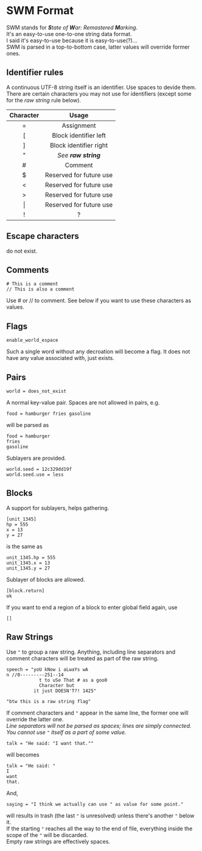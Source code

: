 # SWM Format

SWM stands for _**S**tate of **W**ar: Remastered **M**arking_.  
It's an easy-to-use one-to-one string data format.  
I said it's easy-to-use because it is easy-to-use(?)...  
SWM is parsed in a top-to-bottom case, latter values will override former ones.

## Identifier rules

A continuous UTF-8 string itself is an identifier. Use spaces to devide them.  
There are certain characters you may not use for identifiers (except some for the _raw string_ rule below).

|Character|Usage|
|:-:|:-:|
|=|Assignment|
|[|Block identifier left|
|]|Block identifier right|
|"|_See **raw string**_|
|#|Comment|
|$|Reserved for future use|
|<|Reserved for future use|
|>|Reserved for future use|
|&#124;|Reserved for future use|
|!|?|

## Escape characters

do not exist.

## Comments

    # This is a comment
    // This is also a comment

Use # or // to comment. See below if you want to use these characters as values.

## Flags

    enable_world_espace

Such a single word without any decroation will become a flag. It does not have any value
associated with, just exists.

## Pairs

    world = does_not_exist

A normal key-value pair. Spaces are not allowed in pairs, e.g.

    food = hamburger fries gasoline

will be parsed as

    food = hamburger
    fries
    gasoline

Sublayers are provided.

    world.seed = 12c329dd19f
    world.seed.use = less

## Blocks

A support for sublayers, helps gathering.

    [unit_1345]
    hp = 555
    x = 13
    y = 27

is the same as

    unit_1345.hp = 555
    unit_1345.x = 13
    unit_1345.y = 27

Sublayer of blocks are allowed.

    [block.return]
    ok

If you want to end a region of a block to enter global field again, use

    []

## Raw Strings

Use `"` to group a raw string. Anything, including line separators and comment characters will be
treated as part of the raw string.

    speech = "yoU kNow i aLwaYs wA
    n //0---------251--14
                t to uSe That # as a goo0
                Character but
              it just DOESN'T?! 1425"

    "btw this is a raw string flag"

If comment characters and `"` appear in the same line, the former one will override the latter one.  
_Line separators will not be parsed as spaces; lines are simply connected._  
_You cannot use `"` itself as a part of some value._

    talk = "He said: "I want that.""

will becomes

    talk = "He said: "
    I
    want
    that.

And,

    saying = "I think we actually can use " as value for some point."

will results in trash (the last `"` is unresolved) unless there's another `"` below it.  
If the starting `"` reaches all the way to the end of file, everything inside the scope of the
`"` will be discarded.  
Empty raw strings are effectively spaces.
